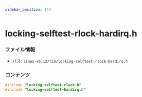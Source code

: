 ```yaml
---
sidebar_position: 144
---
```

# locking-selftest-rlock-hardirq.h

### ファイル情報

- パス: `linux-v6.12/lib/locking-selftest-rlock-hardirq.h`

### コンテンツ

```h
#include "locking-selftest-rlock.h"
#include "locking-selftest-hardirq.h"

```
